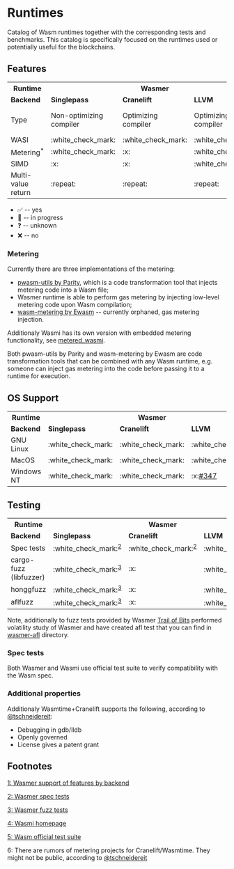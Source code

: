 # Runtimes
Catalog of Wasm runtimes together with the corresponding tests and benchmarks. This catalog is specifically focused on the runtimes used or potentially useful for the blockchains.

## Features

<table>
  <tr>
    <th>Runtime</th>
    <th colspan="3">Wasmer</th>
    <th colspan="2">Wasmtime</th>
    <th> Wasmi </th>
  </tr>
  <tr>
    <td><b>Backend</b></td>
    <td><b>Singlepass</b></td>
    <td><b>Cranelift</b></td>
    <td><b>LLVM</b></td>
    <td><b>Cranelift</b></td>
    <td><b>Lightbeam</b></td>
    <td></td>
  </tr>
  <tr>
    <td>Type</td>
    <td>Non-optimizing<br/>compiler</td>
    <td>Optimizing<br/>compiler</td>
    <td>Optimizing<br/>compiler</td>
    <td>Optimizing<br/>compiler</td>
    <td>Non-optimizing<br/>compiler</td>
    <td>Interpreter</td>
  </tr>
  <tr>
    <td>WASI</td>
    <td>:white_check_mark:</td>
    <td>:white_check_mark:</td>
    <td>:white_check_mark:</td>
    <td>:white_check_mark:</td>
    <td>:question:</td>
    <td>:x:</td>
  </tr>
  <tr>
    <td>Metering<sup>*</sup></td>
    <td>:white_check_mark:</td>
    <td>:x:</td>
    <td>:white_check_mark:</td>
    <td>:repeat:<sup><a href="#wasmtime-metering">6</a></sup></td>
    <td>:x:</td>
    <td>:white_check_mark:<a href="https://lib.rs/crates/metered_wasmi">metered_wasmi</a></td>
  </tr>
  <tr>
    <td>SIMD</td>
    <td>:x:</td>
    <td>:x:</td>
    <td>:white_check_mark:</td>
    <td>:repeat:</td>
    <td>:question:</td>
    <td>:x:</td>
  </tr>
  <tr>
    <td>Multi-value return</td>
    <td>:repeat:</td>
    <td>:repeat:</td>
    <td>:repeat:</td>
    <td>:white_check_mark:</td>
    <td>:question:</td>
    <td>:question:</td>
  </tr>
</table>

* :white_check_mark: -- yes
* :repeat: -- in progress
* :question: -- unknown
* :x: -- no

### Metering

Currently there are three implementations of the metering:
* [pwasm-utils by Parity](https://crates.io/crates/pwasm-utils), which is a code transformation tool that injects metering code into a Wasm file;
* Wasmer runtime is able to perform gas metering by injecting low-level metering code upon Wasm compilation;
* [wasm-metering by Ewasm](https://github.com/ewasm/wasm-metering) -- currently orphaned, gas metering injection.

Additionaly Wasmi has its own version with embedded metering functionality, see <a href="https://lib.rs/crates/metered_wasmi">metered_wasmi</a>.

Both pwasm-utils by Parity and wasm-metering by Ewasm are code transformation tools that can be combined with any Wasm runtime, e.g. someone can inject gas metering into the code before passing it to a runtime for execution.

## OS Support

<table>
  <tr>
    <th>Runtime</th>
    <th colspan="3">Wasmer</th>
    <th colspan="2">Wasmtime</th>
    <th> Wasmi </th>
  </tr>
  <tr>
    <td><b>Backend</b></td>
    <td><b>Singlepass</b></td>
    <td><b>Cranelift</b></td>
    <td><b>LLVM</b></td>
    <td><b>Cranelift</b></td>
    <td><b>Lightbeam</b></td>
    <td></td>
  </tr>
  <tr>
    <td>GNU Linux</td>
    <td>:white_check_mark:</td>
    <td>:white_check_mark:</td>
    <td>:white_check_mark:</td>
    <td>:white_check_mark:</td>
    <td>:question:</td>
    <td>:white_check_mark:</td>
  </tr>
  <tr>
    <td>MacOS</td>
    <td>:white_check_mark:</td>
    <td>:white_check_mark:</td>
    <td>:white_check_mark:</td>
    <td>:white_check_mark:</td>
    <td>:question:</td>
    <td>:white_check_mark:</td>
  </tr>
  <tr>
    <td>Windows NT</td>
    <td>:white_check_mark:</td>
    <td>:white_check_mark:</td>
    <td>:x:<a href="https://github.com/wasmerio/wasmer/issues/347">#347</a></td>
    <td>:white_check_mark:</td>
    <td>:question:</td>
    <td>:question:</td>
  </tr>
</table>

## Testing

<table>
  <tr>
    <th>Runtime</th>
    <th colspan="3">Wasmer</th>
    <th colspan="2">Wasmtime</th>
    <th> Wasmi </th>
  </tr>
  <tr>
    <td><b>Backend</b></td>
    <td><b>Singlepass</b></td>
    <td><b>Cranelift</b></td>
    <td><b>LLVM</b></td>
    <td><b>Cranelift</b></td>
    <td><b>Lightbeam</b></td>
    <td></td>
  </tr>
  <tr>
    <td>Spec tests</td>
    <td>:white_check_mark:<sup><a href="#wasmer-spectests">2</a></sup></td>
    <td>:white_check_mark:<sup><a href="#wasmer-spectests">2</a></sup></td>
    <td>:white_check_mark:<sup><a href="#wasmer-spectests">2</a></sup></td>
    <td>:white_check_mark:</td>
    <td>:question:</td>
    <td>:question:</td>
  </tr>
  <tr>
    <td>cargo-fuzz (libfuzzer)</td>
    <td>:white_check_mark:<sup><a href="#wasmer-fuzz">3</a></sup></td>
    <td>:x:</td>
    <td>:white_check_mark:<sup><a href="#wasmer-fuzz">3</a></sup></td>
    <td>:white_check_mark:</td>
    <td>:question:</td>
    <td>:white_check_mark:<sup><a href="#wasmi">4</a></sup></td>
  </tr>
  <tr>
    <td>honggfuzz</td>
    <td>:white_check_mark:<sup><a href="#wasmer-fuzz">3</a></sup></td>
    <td>:x:</td>
    <td>:white_check_mark:<sup><a href="#wasmer-fuzz">3</a></sup></td>
    <td>:question:</td>
    <td>:question:</td>
    <td>:white_check_mark:<sup><a href="#wasmi">4</a></sup></td>
  </tr>
  <tr>
    <td>aflfuzz</td>
    <td>:white_check_mark:<sup><a href="#wasmer-fuzz">3</a></sup></td>
    <td>:x:</td>
    <td>:white_check_mark:<sup><a href="#wasmer-fuzz">3</a></sup></td>
    <td>:question:</td>
    <td>:question:</td>
    <td>:x:</td>
  </tr>
</table>

Note, additionally to fuzz tests provided by Wasmer [Trail of Bits](https://www.trailofbits.com/) performed volatility study of Wasmer and have created afl test that you can find in [wasmer-afl](https://github.com/wasm-blockchain/runtimes/blob/master/wasmer-afl) directory.


### Spec tests
Both Wasmer and Wasmi use official test suite to verify compatibility with the Wasm spec.

### Additional properties
Additionaly Wasmtime+Cranelift supports the following, according to [@tschneidereit](https://github.com/tschneidereit/):
* Debugging in gdb/lldb
* Openly governed
* License gives a patent grant

## Footnotes
<p><a name="wasmer-features" href="https://docs.wasmer.io/ecosystem/wasmer/wasmer-features#support-of-features-by-backend">1: Wasmer support of features by backend</a></p>
<p><a name="wasmer-spectests" href="https://github.com/wasmerio/wasmer/tree/master/tests/spectests">2: Wasmer spec tests</a></p>
<p><a name="wasmer-fuzz" href="https://github.com/wasmerio/wasm-fuzz">3: Wasmer fuzz tests</a></p>
<p><a name="wasmi" href="https://github.com/paritytech/wasmi">4: Wasmi homepage</a></p>
<p><a name="wasm-testsuite" href="https://github.com/WebAssembly/testsuite">5: Wasm official test suite</a></p>
<p><a name="wasmtime-metering">6: There are rumors of metering projects for Cranelift/Wasmtime. They might not be public, according to <a href="https://github.com/tschneidereit/">@tschneidereit</a></a></p>
